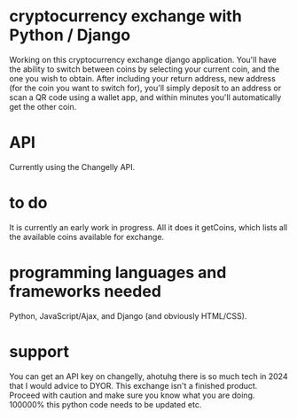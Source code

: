 # cryptocurrency exchange with Python / Django
Working on this cryptocurrency exchange django application. You'll have the ability to switch between coins by selecting your current coin, and the one you wish to obtain. After including your return address, new address (for the coin you want to switch for), you'll simply deposit to an address or scan a QR code using a wallet app, and within minutes you'll automatically get the other coin.

# API
Currently using the Changelly API.

# to do
It is currently an early work in progress. All it does it getCoins, which lists all the available coins available for exchange.

# programming languages and frameworks needed
Python, JavaScript/Ajax, and Django (and obviously HTML/CSS).

# support
You can get an API key on changelly, ahotuhg there is so much tech in 2024 that I would advice to DYOR. This exchange isn't a finished product. Proceed with caution and make sure you know what you are doing. 100000% this python code needs to be updated etc.
